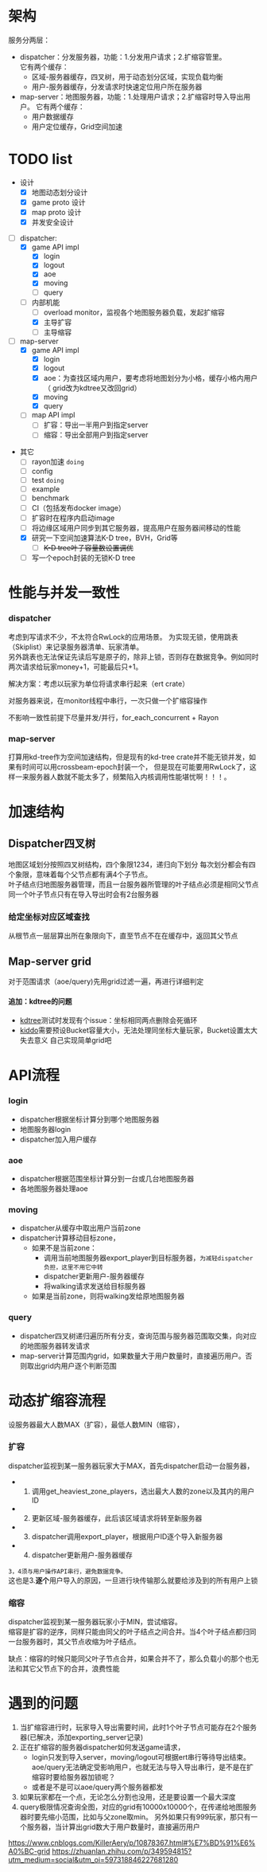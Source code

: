 # 架构
服务分两层：
* dispatcher：分发服务器，功能：1.分发用户请求；2.扩缩容管里。  
  它有两个缓存：
  * 区域-服务器缓存，四叉树，用于动态划分区域，实现负载均衡
  * 用户-服务器缓存，分发请求时快速定位用户所在服务器
* map-server：地图服务器，功能：1.处理用户请求；2.扩缩容时导入导出用户。
  它有两个缓存： 
  * 用户数据缓存
  * 用户定位缓存，Grid空间加速
  
# TODO list
- 设计
  - [x] 地图动态划分设计
  - [x] game proto 设计
  - [x] map proto 设计
  - [x] 并发安全设计
- [ ] dispatcher: 
  - [x] game API impl
    - [x] login
    - [x] logout
    - [x] aoe
    - [x] moving
    - [ ] query
  - [ ] 内部机能
    - [ ] overload monitor，监视各个地图服务器负载，发起扩缩容
    - [x] 主导扩容
    - [ ] 主导缩容
- [ ] map-server
  - [x] game API impl
    - [x] login
    - [x] logout
    - [x] aoe：为查找区域内用户，要考虑将地图划分为小格，缓存小格内用户（ grid改为kdtree又改回grid）
    - [x] moving
    - [x] query
  - [ ] map API impl
    - [ ] 扩容：导出一半用户到指定server
    - [ ] 缩容：导出全部用户到指定server
- 其它
  - [ ] rayon加速  `doing`
  - [ ] config
  - [ ] test  `doing`
  - [ ] example
  - [ ] benchmark
  - [ ] CI（包括发布docker image）
  - [ ] 扩容时在程序内启动image
  - [ ] 将边缘区域用户同步到其它服务器，提高用户在服务器间移动的性能
  - [x] 研究一下空间加速算法K-D tree，BVH，Grid等  
    - [ ] ~~K-D tree叶子容量数设置调优~~
  - [ ] 写一个epoch封装的无锁K-D tree

# 性能与并发一致性
### dispatcher
考虑到写请求不少，不太符合RwLock的应用场景。
为实现无锁，使用跳表（Skiplist）来记录服务器清单、玩家清单。  
另外跳表也无法保证先读后写是原子的，除非上锁，否则存在数据竞争。例如同时两次请求给玩家money+1，可能最后只+1。  
  
解决方案：考虑以玩家为单位将请求串行起来（ert crate）  

对服务器来说，在monitor线程中串行，一次只做一个扩缩容操作

不影响一致性前提下尽量并发/并行，for_each_concurrent + Rayon

### map-server
打算用kd-tree作为空间加速结构，但是现有的kd-tree crate并不能无锁并发，如果有时间可以用crossbeam-epoch封装一个，
但是现在可能要用RwLock了，这样一来服务器人数就不能太多了，频繁陷入内核调用性能堪忧啊！！！。

# 加速结构
## Dispatcher四叉树
地图区域划分按照四叉树结构，四个象限1234，递归向下划分 
每次划分都会有四个象限，意味着每个父节点都有满4个子节点。  
叶子结点归地图服务器管理，而且一台服务器所管理的叶子结点必须是相同父节点
同一个叶子节点只有在导入导出时会有2台服务器
### 给定坐标对应区域查找
从根节点一层层算出所在象限向下，直至节点不在在缓存中，返回其父节点

## Map-server grid
对于范围请求（aoe/query)先用grid过滤一遍，再进行详细判定
#### 追加：kdtree的问题
* [kdtree](https://crates.io/crates/kdtree)测试时发现有个issue：坐标相同两点删除会死循环
* [kiddo](https://crates.io/crates/kiddo)需要预设Bucket容量大小，无法处理同坐标大量玩家，Bucket设置太大失去意义
自己实现简单grid吧

# API流程
### login
* dispatcher根据坐标计算分到哪个地图服务器
* 地图服务器login
* dispatcher加入用户缓存

### aoe
* dispatcher根据范围坐标计算分到一台或几台地图服务器
* 各地图服务器处理aoe

### moving
* dispatcher从缓存中取出用户当前zone
* dispatcher计算移动目标zone，
  * 如果不是当前zone：
    * 调用当前地图服务器export_player到目标服务器，`为减轻dispatcher负担，这里不用它中转`
    * dispatcher更新用户-服务器缓存
    * 将walking请求发送给目标服务器
  * 如果是当前zone，则将walking发给原地图服务器
  
### query
* dispatcher四叉树递归遍历所有分支，查询范围与服务器范围取交集，向对应的地图服务器转发请求
* map-server计算范围内grid，如果数量大于用户数量时，直接遍历用户。否则取出grid内用户逐个判断范围


# 动态扩缩容流程
设服务器最大人数MAX（扩容），最低人数MIN（缩容），  

### 扩容
dispatcher监视到某一服务器玩家大于MAX，首先dispatcher启动一台服务器，
* 1. 调用get_heaviest_zone_players，选出最大人数的zone以及其内的用户ID
* 2. 更新区域-服务器缓存，此后该区域请求将转至新服务器
* 3. dispatcher调用export_player，根据用户ID逐个导入新服务器
* 4. dispatcher更新用户-服务器缓存

`3，4须与用户操作API串行，避免数据竞争。`  
这也是3.**逐个**用户导入的原因，一旦进行块传输那么就要给涉及到的所有用户上锁

### 缩容
dispatcher监视到某一服务器玩家小于MIN，尝试缩容。  
缩容是扩容的逆序，同样只能由同父的叶子结点之间合并。当4个叶子结点都归同一台服务器时，其父节点收缩为叶子结点。
  
缺点：缩容的时候只能同父叶子节点合并，如果合并不了，那么负载小的那个也无法和其它父节点下的合并，浪费性能

# 遇到的问题
1. 当扩缩容进行时，玩家导入导出需要时间，此时1个叶子节点可能存在2个服务器(已解决，添加exporting_server记录)
2. 正在扩缩容的服务器dispatcher如何发送game请求，
   * login只发到导入server，moving/logout可根据ert串行等待导出结束。aoe/query无法确定受影响用户，也就无法与导入导出串行，是不是在扩缩容时要给服务器加锁呢？
   * 或者是不是可以aoe/query两个服务器都发
3. 如果玩家都在一个点，无论怎么分割也没用，还是要设置一个最大深度
4. query极限情况查询全图，对应的grid有10000x10000个，在传递给地图服务器时要先缩小范围，比如与父zone取min。
   另外如果只有999玩家，那只有一个服务器，当计算出grid数大于用户数量时，直接遍历用户

https://www.cnblogs.com/KillerAery/p/10878367.html#%E7%BD%91%E6%A0%BC-grid
https://zhuanlan.zhihu.com/p/349594815?utm_medium=social&utm_oi=597318846227681280